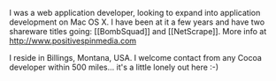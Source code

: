 

I was a web application developer, looking to expand into application development on Mac OS X.  I have been at it a few years and have two shareware titles going: [[BombSquad]] and [[NetScrape]].  More info at http://www.positivespinmedia.com

I reside in Billings, Montana, USA.  I welcome contact from any Cocoa developer within 500 miles... it's a little lonely out here :-)